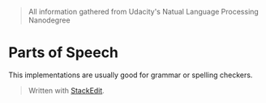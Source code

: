 > All information gathered from Udacity's Natual Language Processing Nanodegree

# Parts of Speech

This implementations are usually good for grammar or spelling checkers.


> Written with [StackEdit](https://stackedit.io/).
<!--stackedit_data:
eyJoaXN0b3J5IjpbMTg3ODgxNDk5NF19
-->